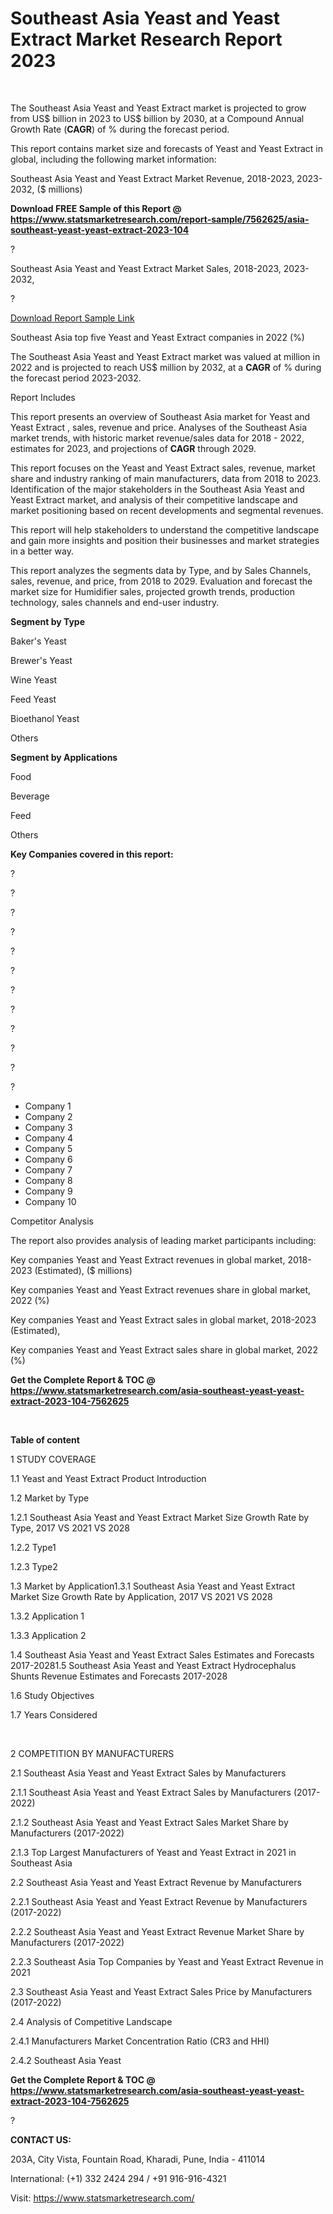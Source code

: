 <h1>Southeast Asia Yeast and Yeast Extract Market Research Report 2023</h1><br/><p>The Southeast Asia Yeast and Yeast Extract market is projected to grow from US$ billion in 2023 to US$ billion by 2030, at a Compound Annual Growth Rate (<strong>CAGR</strong>) of % during the forecast period.</p>
 
 
 
 <p>This report contains market size and forecasts of Yeast and Yeast Extract in global, including the following market information:</p>
 
 
 
 <p>Southeast Asia Yeast and Yeast Extract Market Revenue, 2018-2023, 2023-2032, ($ millions)</p>
 
 
 
 <div><b>Download FREE Sample of this Report @ <a href="https://www.statsmarketresearch.com/download-free-sample/7562625/asia-southeast-yeast-yeast-extract-2023-104">https://www.statsmarketresearch.com/report-sample/7562625/asia-southeast-yeast-yeast-extract-2023-104</a></b></div>
 
 
 
 <p>? </p>
 
 
 
 <p>Southeast Asia Yeast and Yeast Extract Market Sales, 2018-2023, 2023-2032,</p>
 
 
 
 <p>? </p>
 
 
 
 <p><a href="https://www.statsmarketresearch.com/download-free-sample/7562625/asia-southeast-yeast-yeast-extract-2023-104">Download Report Sample Link</a></p>
 
 
 
 <p>Southeast Asia top five Yeast and Yeast Extract companies in 2022 (%)</p>
 
 
 
 <p>The Southeast Asia Yeast and Yeast Extract market was valued at million in 2022 and is projected to reach US$ million by 2032, at a <strong>CAGR</strong> of % during the forecast period 2023-2032.</p>
 
 
 
 <p>Report Includes</p>
 
 
 
 <p>This report presents an overview of Southeast Asia market for Yeast and Yeast Extract , sales, revenue and price. Analyses of the Southeast Asia market trends, with historic market revenue/sales data for 2018 - 2022, estimates for 2023, and projections of <strong>CAGR</strong> through 2029.</p>
 
 
 
 <p>This report focuses on the Yeast and Yeast Extract sales, revenue, market share and industry ranking of main manufacturers, data from 2018 to 2023. Identification of the major stakeholders in the Southeast Asia Yeast and Yeast Extract market, and analysis of their competitive landscape and market positioning based on recent developments and segmental revenues.</p>
 
 
 
 <p>This report will help stakeholders to understand the competitive landscape and gain more insights and position their businesses and market strategies in a better way.</p>
 
 
 
 <p>This report analyzes the segments data by Type, and by Sales Channels, sales, revenue, and price, from 2018 to 2029. Evaluation and forecast the market size for Humidifier sales, projected growth trends, production technology, sales channels and end-user industry.</p>
 
 
 
 <p><strong>Segment by Type</strong></p>
 
 
 
 <p>Baker&#39;s Yeast</p>
 
 
 
 <p>Brewer&#39;s Yeast</p>
 
 
 
 <p>Wine Yeast</p>
 
 
 
 <p>Feed Yeast</p>
 
 
 
 <p>Bioethanol Yeast</p>
 
 
 
 <p>Others</p>
 
 
 
 <p><strong>Segment <strong><strong>by Applications</strong></strong></strong></p>
 
 
 
 <p>Food</p>
 
 
 
 <p>Beverage</p>
 
 
 
 <p>Feed</p>
 
 
 
 <p>Others</p>
 
 
 
 <p><strong>Key Companies covered in this report:</strong></p>
 
 
 
 <p>? </p>
 
 
 
 <p>? </p>
 
 
 
 <p>? </p>
 
 
 
 <p>? </p>
 
 
 
 <p>? </p>
 
 
 
 <p>? </p>
 
 
 
 <p>? </p>
 
 
 
 <p>? </p>
 
 
 
 <p>? </p>
 
 
 
 <p>? </p>
 
 
 
 <p>? </p>
 
 
 
 <p>? </p>
 
 
 
 <ul>
 
 <li>Company 1</li>
 
 <li>Company 2</li>
 
 <li>Company 3</li>
 
 <li>Company 4</li>
 
 <li>Company 5</li>
 
 <li>Company 6</li>
 
 <li>Company 7</li>
 
 <li>Company 8</li>
 
 <li>Company 9</li>
 
 <li>Company 10</li>
 
 </ul>
 
 
 
 <p>Competitor Analysis</p>
 
 
 
 <p>The report also provides analysis of leading market participants including:</p>
 
 
 
 <p>Key companies Yeast and Yeast Extract revenues in global market, 2018-2023 (Estimated), ($ millions)</p>
 
 
 
 <p>Key companies Yeast and Yeast Extract revenues share in global market, 2022 (%)</p>
 
 
 
 <p>Key companies Yeast and Yeast Extract sales in global market, 2018-2023 (Estimated),</p>
 
 
 
 <p>Key companies Yeast and Yeast Extract sales share in global market, 2022 (%)</p>
 
 
 
 <div><b>Get the Complete Report & TOC @ <a href="https://www.statsmarketresearch.com/asia-southeast-yeast-yeast-extract-2023-104-7562625">https://www.statsmarketresearch.com/asia-southeast-yeast-yeast-extract-2023-104-7562625</a></b></div>
 
 
 
 <p><br />
 
 <b>Table of content</b></p>
 
 
 
 <p>1 STUDY COVERAGE<br />
 
 1.1 Yeast and Yeast Extract Product Introduction<br />
 
 1.2 Market by Type<br />
 
 1.2.1 Southeast Asia Yeast and Yeast Extract Market Size Growth Rate by Type, 2017 VS 2021 VS 2028<br />
 
 1.2.2 Type1<br />
 
 1.2.3 Type2<br />
 
 1.3 Market by Application1.3.1 Southeast Asia Yeast and Yeast Extract Market Size Growth Rate by Application, 2017 VS 2021 VS 2028<br />
 
 1.3.2 Application 1<br />
 
 1.3.3 Application 2<br />
 
 1.4 Southeast Asia Yeast and Yeast Extract Sales Estimates and Forecasts 2017-20281.5 Southeast Asia Yeast and Yeast Extract Hydrocephalus Shunts Revenue Estimates and Forecasts 2017-2028<br />
 
 1.6 Study Objectives<br />
 
 1.7 Years Considered<br />
 
 <br />
 
 2 COMPETITION BY MANUFACTURERS<br />
 
 2.1 Southeast Asia Yeast and Yeast Extract Sales by Manufacturers<br />
 
 2.1.1 Southeast Asia Yeast and Yeast Extract Sales by Manufacturers (2017-2022)<br />
 
 2.1.2 Southeast Asia Yeast and Yeast Extract Sales Market Share by Manufacturers (2017-2022)<br />
 
 2.1.3 Top Largest Manufacturers of Yeast and Yeast Extract in 2021 in Southeast Asia<br />
 
 2.2 Southeast Asia Yeast and Yeast Extract Revenue by Manufacturers<br />
 
 2.2.1 Southeast Asia Yeast and Yeast Extract Revenue by Manufacturers (2017-2022)<br />
 
 2.2.2 Southeast Asia Yeast and Yeast Extract Revenue Market Share by Manufacturers (2017-2022)<br />
 
 2.2.3 Southeast Asia Top Companies by Yeast and Yeast Extract Revenue in 2021<br />
 
 2.3 Southeast Asia Yeast and Yeast Extract Sales Price by Manufacturers (2017-2022)<br />
 
 2.4 Analysis of Competitive Landscape<br />
 
 2.4.1 Manufacturers Market Concentration Ratio (CR3 and HHI)<br />
 
 2.4.2 Southeast Asia Yeast</p>
 
 
 
 <div><b>Get the Complete Report & TOC @ <a href="https://www.statsmarketresearch.com/asia-southeast-yeast-yeast-extract-2023-104-7562625">https://www.statsmarketresearch.com/asia-southeast-yeast-yeast-extract-2023-104-7562625</a></b></div>
 
 
 
 <p>? </p>
 
 
 
 <p><b>CONTACT US:</b><br />
 
 203A, City Vista, Fountain Road, Kharadi, Pune, India - 411014<br />
 
 International: (+1) 332 2424 294 / +91 916-916-4321<br />
 
 Visit: <a href="https://www.statsmarketresearch.com/">https://www.statsmarketresearch.com/</a></p>